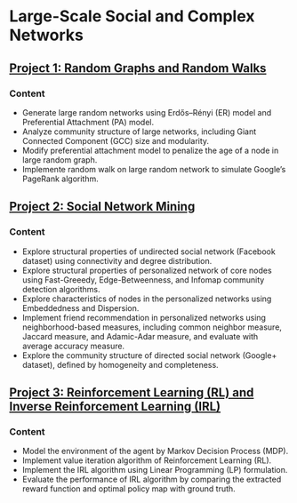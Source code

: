 # Large-Scale Social and Complex Networks

## [Project 1: Random Graphs and Random Walks](https://github.com/Qiong-Hu/Large-Scale_Social_and_Complex_Networks/tree/master/Project1)

### Content

- Generate large random networks using Erdős–Rényi (ER) model and Preferential Attachment (PA) model.
- Analyze community structure of large networks, including Giant Connected Component (GCC) size and modularity.
- Modify preferential attachment model to penalize the age of a node in large random graph.
- Implemente random walk on large random network to simulate Google’s PageRank algorithm.

## [Project 2: Social Network Mining](https://github.com/Qiong-Hu/Large-Scale_Social_and_Complex_Networks/tree/master/Project2)

### Content

- Explore structural properties of undirected social network (Facebook dataset) using connectivity and degree distribution.
- Explore structural properties of personalized network of core nodes using Fast-Greeedy, Edge-Betweenness, and Infomap community detection algorithms.
- Explore characteristics of nodes in the personalized networks using Embeddedness and Dispersion.
- Implement friend recommendation in personalized networks using neighborhood-based measures, including common neighbor measure, Jaccard measure, and Adamic-Adar measure, and evaluate with average accuracy measure.
- Explore the community structure of directed social network (Google+ dataset), defined by homogeneity and completeness.

## [Project 3: Reinforcement Learning (RL) and Inverse Reinforcement Learning (IRL)](https://github.com/Qiong-Hu/Large-Scale_Social_and_Complex_Networks/tree/master/Project3)

### Content

- Model the environment of the agent by Markov Decision Process (MDP).
- Implement value iteration algorithm of Reinforcement Learning (RL).
- Implement the IRL algorithm using Linear Programming (LP) formulation.
- Evaluate the performance of IRL algorithm by comparing the extracted reward function and optimal policy map with ground truth.

